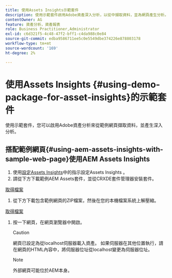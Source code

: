 ```yaml
---
title: 使用Assets Insights示範套件
description: 使用示範套件啟用Adobe資產深入分析，以從中擷取資料，並為網頁產生分析。
contentOwner: AG
feature: 資產分析，資產報表
role: Business Practitioner,Administrator
exl-id: c6d321f5-4c48-47f2-bff1-c4da988c0e84
source-git-commit: edba9586711ee5c0e5549dbe374226e878803178
workflow-type: tm+mt
source-wordcount: '169'
ht-degree: 2%

---
```


# 使用Assets Insights {#using-demo-package-for-asset-insights}的示範套件

使用示範套件，您可以啟用Adobe資產分析來從範例網頁擷取資料，並產生深入分析。

## 搭配範例網頁{#using-aem-assets-insights-with-sample-web-page}使用AEM Assets Insights

1. 使用[設定Assets Insights](touch-ui-configuring-asset-insights.md)中的指示設定Assets Insights 。
1. 請從下方下載範例AEM Assets套件，並從CRXDE套件管理器安裝套件。

[取得檔案](assets/insightsdemo.zip)

1. 從下方下載包含範例網頁的ZIP檔案，然後在您的本機檔案系統上解壓縮。

[取得檔案](assets/demosite.zip)

1. 按一下網頁，在網頁瀏覽器中開啟。

   >[!CAUTION]
   >
   >網頁已設定為從localhost伺服器載入資產。 如果伺服器在其他位置執行，請在網頁的HTML內容中，將伺服器位址從localhost變更為伺服器位址。

   >[!NOTE]
   >
   >外部網頁可能位於AEM本身。
